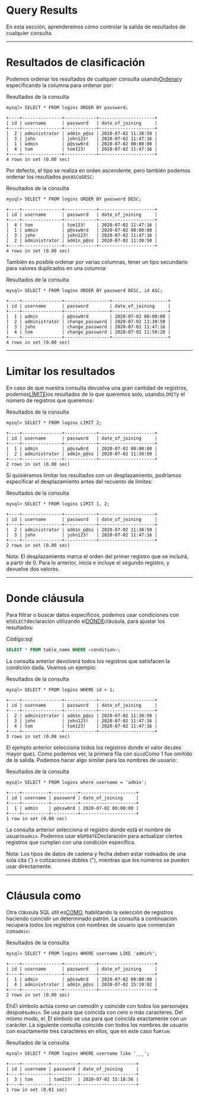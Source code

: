 # Query Results

En esta sección, aprenderemos cómo controlar la salida de resultados de cualquier consulta.

---

# **Resultados de clasificación**

Podemos ordenar los resultados de cualquier consulta usando[Ordenar](https://dev.mysql.com/doc/refman/8.0/en/order-by-optimization.html)y especificando la columna para ordenar por:

Resultados de la consulta

```
mysql> SELECT * FROM logins ORDER BY password;

+----+---------------+------------+---------------------+
| id | username      | password   | date_of_joining     |
+----+---------------+------------+---------------------+
|  2 | administrator | adm1n_p@ss | 2020-07-02 11:30:50 |
|  3 | john          | john123!   | 2020-07-02 11:47:16 |
|  1 | admin         | p@ssw0rd   | 2020-07-02 00:00:00 |
|  4 | tom           | tom123!    | 2020-07-02 11:47:16 |
+----+---------------+------------+---------------------+
4 rows in set (0.00 sec)

```

Por defecto, el tipo se realiza en orden ascendente, pero también podemos ordenar los resultados por`ASC`o`DESC`:

Resultados de la consulta

```
mysql> SELECT * FROM logins ORDER BY password DESC;

+----+---------------+------------+---------------------+
| id | username      | password   | date_of_joining     |
+----+---------------+------------+---------------------+
|  4 | tom           | tom123!    | 2020-07-02 11:47:16 |
|  1 | admin         | p@ssw0rd   | 2020-07-02 00:00:00 |
|  3 | john          | john123!   | 2020-07-02 11:47:16 |
|  2 | administrator | adm1n_p@ss | 2020-07-02 11:30:50 |
+----+---------------+------------+---------------------+
4 rows in set (0.00 sec)

```

También es posible ordenar por varias columnas, tener un tipo secundario para valores duplicados en una columna:

Resultados de la consulta

```
mysql> SELECT * FROM logins ORDER BY password DESC, id ASC;

+----+---------------+-----------------+---------------------+
| id | username      | password        | date_of_joining     |
+----+---------------+-----------------+---------------------+
|  1 | admin         | p@ssw0rd        | 2020-07-02 00:00:00 |
|  2 | administrator | change_password | 2020-07-02 11:30:50 |
|  3 | john          | change_password | 2020-07-02 11:47:16 |
|  4 | tom           | change_password | 2020-07-02 11:50:20 |
+----+---------------+-----------------+---------------------+
4 rows in set (0.00 sec)

```

---

# **Limitar los resultados**

En caso de que nuestra consulta devuelva una gran cantidad de registros, podemos[LÍMITE](https://dev.mysql.com/doc/refman/8.0/en/limit-optimization.html)los resultados de lo que queremos solo, usando`LIMIT`y el número de registros que queremos:

Resultados de la consulta

```
mysql> SELECT * FROM logins LIMIT 2;

+----+---------------+------------+---------------------+
| id | username      | password   | date_of_joining     |
+----+---------------+------------+---------------------+
|  1 | admin         | p@ssw0rd   | 2020-07-02 00:00:00 |
|  2 | administrator | adm1n_p@ss | 2020-07-02 11:30:50 |
+----+---------------+------------+---------------------+
2 rows in set (0.00 sec)

```

Si quisiéramos limitar los resultados con un desplazamiento, podríamos especificar el desplazamiento antes del recuento de límites:

Resultados de la consulta

```
mysql> SELECT * FROM logins LIMIT 1, 2;

+----+---------------+------------+---------------------+
| id | username      | password   | date_of_joining     |
+----+---------------+------------+---------------------+
|  2 | administrator | adm1n_p@ss | 2020-07-02 11:30:50 |
|  3 | john          | john123!   | 2020-07-02 11:47:16 |
+----+---------------+------------+---------------------+
2 rows in set (0.00 sec)

```

Nota: El desplazamiento marca el orden del primer registro que se incluirá, a partir de 0. Para lo anterior, inicia e incluye el segundo registro, y devuelve dos valores.

---

# **Donde cláusula**

Para filtrar o buscar datos específicos, podemos usar condiciones con el`SELECT`declaración utilizando el[DÓNDE](https://dev.mysql.com/doc/refman/8.0/en/where-optimization.html)cláusula, para ajustar los resultados:

Código:sql

```sql
SELECT * FROM table_name WHERE <condition>;

```

La consulta anterior devolverá todos los registros que satisfacen la condición dada. Veamos un ejemplo:

Resultados de la consulta

```
mysql> SELECT * FROM logins WHERE id > 1;

+----+---------------+------------+---------------------+
| id | username      | password   | date_of_joining     |
+----+---------------+------------+---------------------+
|  2 | administrator | adm1n_p@ss | 2020-07-02 11:30:50 |
|  3 | john          | john123!   | 2020-07-02 11:47:16 |
|  4 | tom           | tom123!    | 2020-07-02 11:47:16 |
+----+---------------+------------+---------------------+
3 rows in set (0.00 sec)

```

El ejemplo anterior selecciona todos los registros donde el valor de`id`es mayor que`1`. Como podemos ver, la primera fila con su`id`Como 1 fue omitido de la salida. Podemos hacer algo similar para los nombres de usuario:

Resultados de la consulta

```
mysql> SELECT * FROM logins where username = 'admin';

+----+----------+----------+---------------------+
| id | username | password | date_of_joining     |
+----+----------+----------+---------------------+
|  1 | admin    | p@ssw0rd | 2020-07-02 00:00:00 |
+----+----------+----------+---------------------+
1 row in set (0.00 sec)

```

La consulta anterior selecciona el registro donde está el nombre de usuario`admin`. Podemos usar el`UPDATE`Declaración para actualizar ciertos registros que cumplan con una condición específica.

Nota: Los tipos de datos de cadena y fecha deben estar rodeados de una sola cita (') o cotizaciones dobles ("), mientras que los números se pueden usar directamente.

---

# **Cláusula como**

Otra cláusula SQL útil es[COMO](https://dev.mysql.com/doc/refman/8.0/en/pattern-matching.html), habilitando la selección de registros haciendo coincidir un determinado patrón. La consulta a continuación recupera todos los registros con nombres de usuario que comienzan con`admin`:

Resultados de la consulta

```
mysql> SELECT * FROM logins WHERE username LIKE 'admin%';

+----+---------------+------------+---------------------+
| id | username      | password   | date_of_joining     |
+----+---------------+------------+---------------------+
|  1 | admin         | p@ssw0rd   | 2020-07-02 00:00:00 |
|  4 | administrator | adm1n_p@ss | 2020-07-02 15:19:02 |
+----+---------------+------------+---------------------+
2 rows in set (0.00 sec)

```

El`%`El símbolo actúa como un comodín y coincide con todos los personajes después`admin`. Se usa para que coincida con cero o más caracteres. Del mismo modo, el`_`El símbolo se usa para que coincida exactamente con un carácter. La siguiente consulta coincide con todos los nombres de usuario con exactamente tres caracteres en ellos, que en este caso fue`tom`:

Resultados de la consulta

```
mysql> SELECT * FROM logins WHERE username like '___';

+----+----------+----------+---------------------+
| id | username | password | date_of_joining     |
+----+----------+----------+---------------------+
|  3 | tom      | tom123!  | 2020-07-02 15:18:56 |
+----+----------+----------+---------------------+
1 row in set (0.01 sec)
```